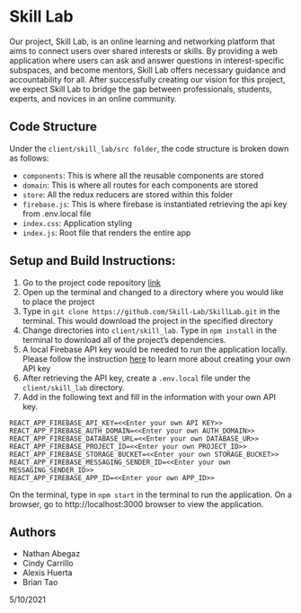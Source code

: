 # Skill Lab

Our project, Skill Lab, is an online learning and networking platform that aims to connect users over shared interests or skills. By providing a web application where users can ask and answer questions in interest-specific subspaces, and become mentors, Skill Lab offers necessary guidance and accountability for all. After successfully creating our vision for this project, we expect Skill Lab to bridge the gap between professionals, students, experts, and novices in an online community. 

## Code Structure

Under the `client/skill_lab/src folder`, the code structure is broken down as follows:

- `components`: This is where all the reusable components are stored 
- `domain`: This is where all routes for each components are stored 
- `store`: All the redux reducers are stored within this folder
- `firebase.js`: This is where firebase is instantiated retrieving the api key from .env.local file
- `index.css`: Application styling
- `index.js`: Root file that renders the entire app

## Setup and Build Instructions: 

1. Go to the project code repository [link](https://github.com/Skill-Lab/SkillLab/)
2. Open up the terminal and changed to a directory where you would like to place the project
3. Type in `git clone https://github.com/Skill-Lab/SkillLab.git` in the terminal. This would download the project in the specified directory
4. Change directories into `client/skill_lab`. Type in `npm install` in the terminal to download all of the project’s dependencies.
5. A local Firebase API key would be needed to run the application locally. Please follow the instruction [here](https://firebase.google.com/docs/web/setup) to learn more about creating your own API key
6. After retrieving the API key, create a `.env.local` file under the `client/skill_lab` directory. 
7. Add in the following text and fill in the information with your own API key.
  ```
  REACT_APP_FIREBASE_API_KEY=<<Enter your own API KEY>>
  REACT_APP_FIREBASE_AUTH_DOMAIN=<<Enter your own AUTH_DOMAIN>>
  REACT_APP_FIREBASE_DATABASE_URL=<<Enter your own DATABASE_UR>>
  REACT_APP_FIREBASE_PROJECT_ID=<<Enter your own PROJECT_ID>>
  REACT_APP_FIREBASE_STORAGE_BUCKET=<<Enter your own STORAGE_BUCKET>>
  REACT_APP_FIREBASE_MESSAGING_SENDER_ID=<<Enter your own MESSAGING_SENDER_ID>>
  REACT_APP_FIREBASE_APP_ID=<<Enter your own APP_ID>>
  ```

On the terminal, type in `npm start` in the terminal to run the application. On a browser, go to http://localhost:3000 browser to view the application.

## Authors

- Nathan Abegaz
- Cindy Carrillo
- Alexis Huerta
- Brian Tao

5/10/2021
